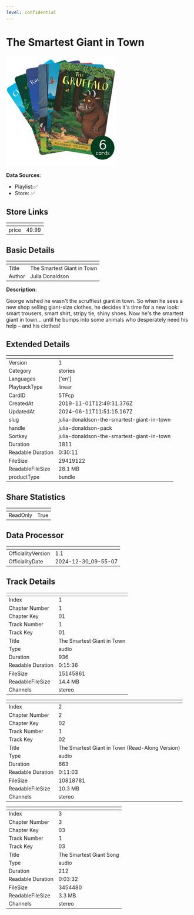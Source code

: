 ```yaml
---
level: confidential
---
```

# The Smartest Giant in Town

![card_[5TFcp].png](../../img/cards/card_[5TFcp].png)

**Data Sources**: 

- Playlist:✅
- Store: ✅


## Store Links

| <!-- --> | <!-- --> |
| - | - |
| price | 49.99 |


## Basic Details

| <!-- --> | <!-- --> |
| - | - |
| Title | The Smartest Giant in Town |
| Author | Julia Donaldson |

**Description**:

George wished he wasn't the scruffiest giant in town. So when he sees a new shop selling giant-size clothes, he decides it's time for a new look: smart trousers, smart shirt, stripy tie, shiny shoes. Now he's the smartest giant in town… until he bumps into some animals who desperately need his help – and his clothes!


## Extended Details

| <!-- --> | <!-- --> |
| - | - |
| Version | 1 |
| Category | stories |
| Languages | ['en'] |
| PlaybackType | linear |
| CardID | 5TFcp |
| CreatedAt | 2019-11-01T12:49:31.376Z |
| UpdatedAt | 2024-06-11T11:51:15.167Z |
| slug | julia-donaldson-the-smartest-giant-in-town |
| handle | julia-donaldson-pack |
| Sortkey | julia-donaldson-the-smartest-giant-in-town |
| Duration | 1811 |
| Readable Duration | 0:30:11 |
| FileSize | 29419122 |
| ReadableFileSize | 28.1 MB |
| productType | bundle |


## Share Statistics

| <!-- --> | <!-- --> |
| - | - |
| ReadOnly | True |


## Data Processor

| <!-- --> | <!-- --> |
| - | - |
| OfficialityVersion | 1.1
| OfficialityDate | 2024-12-30_09-55-07


## Track Details

| <!-- --> | <!-- --> |
| - | - |
| Index | 1 |
| Chapter Number | 1 |
| Chapter Key | 01 |
| Track Number | 1 |
| Track Key | 01 |
| Title | The Smartest Giant in Town |
| Type | audio |
| Duration | 936 |
| Readable Duration | 0:15:36 |
| FileSize | 15145861 |
| ReadableFileSize | 14.4 MB |
| Channels | stereo |

| <!-- --> | <!-- --> |
| - | - |
| Index | 2 |
| Chapter Number | 2 |
| Chapter Key | 02 |
| Track Number | 1 |
| Track Key | 02 |
| Title | The Smartest Giant in Town (Read-Along Version) |
| Type | audio |
| Duration | 663 |
| Readable Duration | 0:11:03 |
| FileSize | 10818781 |
| ReadableFileSize | 10.3 MB |
| Channels | stereo |

| <!-- --> | <!-- --> |
| - | - |
| Index | 3 |
| Chapter Number | 3 |
| Chapter Key | 03 |
| Track Number | 1 |
| Track Key | 03 |
| Title | The Smartest Giant Song |
| Type | audio |
| Duration | 212 |
| Readable Duration | 0:03:32 |
| FileSize | 3454480 |
| ReadableFileSize | 3.3 MB |
| Channels | stereo |

